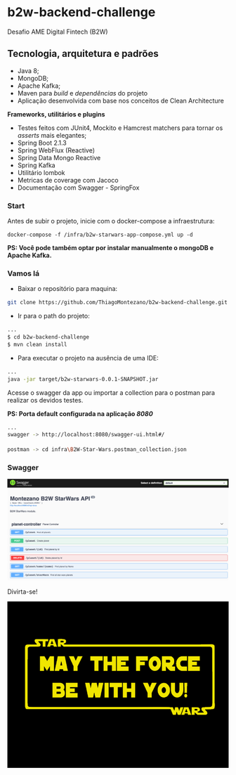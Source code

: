# b2w-backend-challenge
Desafio AME Digital Fintech (B2W)

## Tecnologia, arquitetura e padrões

- Java 8;
- MongoDB;
- Apache Kafka;
- Maven para *build* e *dependências* do projeto
- Aplicação desenvolvida com base nos conceitos de Clean Architecture

**Frameworks, utilitários e plugins**

- Testes feitos com JUnit4, Mockito e Hamcrest matchers para tornar os *asserts* mais elegantes;
- Spring Boot 2.1.3
- Spring WebFlux (Reactive)
- Spring Data Mongo Reactive
- Spring Kafka
- Utilitário lombok
- Metricas de coverage com Jacoco
- Documentação com Swagger - SpringFox


### Start

Antes de subir o projeto, inicie com o docker-compose a infraestrutura:

```
docker-compose -f /infra/b2w-starwars-app-compose.yml up -d
```
**PS: Você pode também optar por instalar manualmente o mongoDB e Apache Kafka.**

### Vamos lá

- Baixar o repositório para maquina:

```sh
git clone https://github.com/ThiagoMontezano/b2w-backend-challenge.git
```
- Ir para o path do projeto:

```sh
...
$ cd b2w-backend-challenge
$ mvn clean install
```
- Para executar o projeto na ausência de uma IDE:

```bash
...
java -jar target/b2w-starwars-0.0.1-SNAPSHOT.jar
```

Acesse o swagger da app ou importar a collection para o postman para realizar os devidos testes.

**PS: Porta default configurada na aplicação *8080***

```sh
...
swagger -> http://localhost:8080/swagger-ui.html#/

postman -> cd infra\B2W-Star-Wars.postman_collection.json
```

### Swagger
<p>
  <img src="img/swagger.png"/>
</p>

Divirta-se!

<p>
  <img src="img/maytheforcebewithyou.png"/>
</p>

